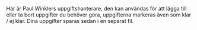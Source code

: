 Här är Paul Winklers uppgiftshanterare, den kan användas för att lägga till eller ta bort uppgifter du behöver göra, uppgifterna markeras även som klar / ej klar. Dina uppgifter sparas sedan i en separat fil.
